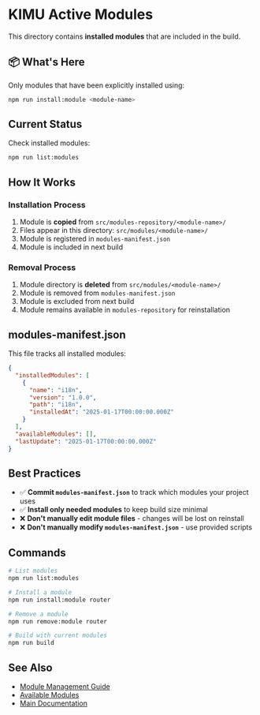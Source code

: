 # KIMU Active Modules

This directory contains **installed modules** that are included in the build.

## 📦 What's Here

Only modules that have been explicitly installed using:
```bash
npm run install:module <module-name>
```

## Current Status

Check installed modules:
```bash
npm run list:modules
```

## How It Works

### Installation Process
1. Module is **copied** from `src/modules-repository/<module-name>/`
2. Files appear in this directory: `src/modules/<module-name>/`
3. Module is registered in `modules-manifest.json`
4. Module is included in next build

### Removal Process
1. Module directory is **deleted** from `src/modules/<module-name>/`
2. Module is removed from `modules-manifest.json`
3. Module is excluded from next build
4. Module remains available in `modules-repository` for reinstallation

## modules-manifest.json

This file tracks all installed modules:

```json
{
  "installedModules": [
    {
      "name": "i18n",
      "version": "1.0.0",
      "path": "i18n",
      "installedAt": "2025-01-17T00:00:00.000Z"
    }
  ],
  "availableModules": [],
  "lastUpdate": "2025-01-17T00:00:00.000Z"
}
```

## Best Practices

- ✅ **Commit `modules-manifest.json`** to track which modules your project uses
- ✅ **Install only needed modules** to keep build size minimal
- ❌ **Don't manually edit module files** - changes will be lost on reinstall
- ❌ **Don't manually modify `modules-manifest.json`** - use provided scripts

## Commands

```bash
# List modules
npm run list:modules

# Install a module
npm run install:module router

# Remove a module
npm run remove:module router

# Build with current modules
npm run build
```

## See Also

- [Module Management Guide](../../docs/MODULE_MANAGEMENT.md)
- [Available Modules](../modules-repository/README.md)
- [Main Documentation](../../README.md)
